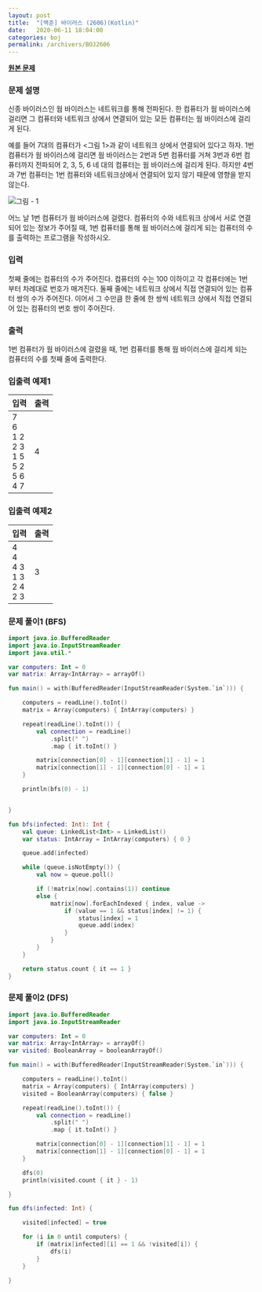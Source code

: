 ```yaml
---
layout: post
title:  "[백준] 바이러스 (2606)(Kotlin)"
date:   2020-06-11 18:04:00
categories: boj
permalink: /archivers/BOJ2606
---
```


**[원본 문제](https://www.acmicpc.net/problem/2606)**

### 문제 설명

신종 바이러스인 웜 바이러스는 네트워크를 통해 전파된다. 한 컴퓨터가 웜 바이러스에 걸리면 그 컴퓨터와 네트워크 상에서 연결되어 있는 모든 컴퓨터는 웜 바이러스에 걸리게 된다.

예를 들어 7대의 컴퓨터가 <그림 1>과 같이 네트워크 상에서 연결되어 있다고 하자. 1번 컴퓨터가 웜 바이러스에 걸리면 웜 바이러스는 2번과 5번 컴퓨터를 거쳐 3번과 6번 컴퓨터까지 전파되어 2, 3, 5, 6 네 대의 컴퓨터는 웜 바이러스에 걸리게 된다. 하지만 4번과 7번 컴퓨터는 1번 컴퓨터와 네트워크상에서 연결되어 있지 않기 때문에 영향을 받지 않는다.

![그림 - 1](https://www.acmicpc.net/upload/images/zmMEZZ8ioN6rhCdHmcIT4a7.png)

어느 날 1번 컴퓨터가 웜 바이러스에 걸렸다. 컴퓨터의 수와 네트워크 상에서 서로 연결되어 있는 정보가 주어질 때, 1번 컴퓨터를 통해 웜 바이러스에 걸리게 되는 컴퓨터의 수를 출력하는 프로그램을 작성하시오.

### 입력

첫째 줄에는 컴퓨터의 수가 주어진다. 컴퓨터의 수는 100 이하이고 각 컴퓨터에는 1번 부터 차례대로 번호가 매겨진다. 둘째 줄에는 네트워크 상에서 직접 연결되어 있는 컴퓨터 쌍의 수가 주어진다. 이어서 그 수만큼 한 줄에 한 쌍씩 네트워크 상에서 직접 연결되어 있는 컴퓨터의 번호 쌍이 주어진다.

### 출력

1번 컴퓨터가 웜 바이러스에 걸렸을 때, 1번 컴퓨터를 통해 웜 바이러스에 걸리게 되는 컴퓨터의 수를 첫째 줄에 출력한다.

### 입출력 예제1

|입력|출력|
|-----|-----|
|7<br>6<br>1 2<br>2 3<br>1 5<br>5 2<br>5 6<br>4 7|4|


### 입출력 예제2

|입력|출력|
|-----|-----|
|4<br>4<br>4 3<br>1 3<br>2 4<br>2 3|3|


### 문제 풀이1 (BFS)

```kotlin
import java.io.BufferedReader
import java.io.InputStreamReader
import java.util.*

var computers: Int = 0
var matrix: Array<IntArray> = arrayOf()

fun main() = with(BufferedReader(InputStreamReader(System.`in`))) {

    computers = readLine().toInt()
    matrix = Array(computers) { IntArray(computers) }

    repeat(readLine().toInt()) {
        val connection = readLine()
            .split(" ")
            .map { it.toInt() }

        matrix[connection[0] - 1][connection[1] - 1] = 1
        matrix[connection[1] - 1][connection[0] - 1] = 1
    }

    println(bfs(0) - 1)


}

fun bfs(infected: Int): Int {
    val queue: LinkedList<Int> = LinkedList()
    var status: IntArray = IntArray(computers) { 0 }

    queue.add(infected)

    while (queue.isNotEmpty()) {
        val now = queue.poll()

        if (!matrix[now].contains(1)) continue
        else {
            matrix[now].forEachIndexed { index, value ->
                if (value == 1 && status[index] != 1) {
                    status[index] = 1
                    queue.add(index)
                }
            }
        }
    }

    return status.count { it == 1 }
}
```

### 문제 풀이2 (DFS)

```kotlin
import java.io.BufferedReader
import java.io.InputStreamReader

var computers: Int = 0
var matrix: Array<IntArray> = arrayOf()
var visited: BooleanArray = booleanArrayOf()

fun main() = with(BufferedReader(InputStreamReader(System.`in`))) {

    computers = readLine().toInt()
    matrix = Array(computers) { IntArray(computers) }
    visited = BooleanArray(computers) { false }

    repeat(readLine().toInt()) {
        val connection = readLine()
            .split(" ")
            .map { it.toInt() }

        matrix[connection[0] - 1][connection[1] - 1] = 1
        matrix[connection[1] - 1][connection[0] - 1] = 1
    }

    dfs(0)
    println(visited.count { it } - 1)

}

fun dfs(infected: Int) {

    visited[infected] = true

    for (i in 0 until computers) {
        if (matrix[infected][i] == 1 && !visited[i]) {
            dfs(i)
        }
    }

}
```
